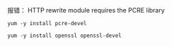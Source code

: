 报错：
HTTP rewrite module requires the PCRE library
```
yum -y install pcre-devel
```

```
yum -y install openssl openssl-devel
```

